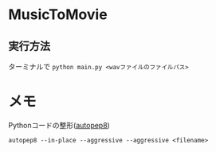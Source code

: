 # MusicToMovie

## 実行方法

ターミナルで `python main.py <wavファイルのファイルパス>`

# メモ

Pythonコードの整形([autopep8](https://github.com/hhatto/autopep8))

`autopep8 --in-place --aggressive --aggressive <filename>`